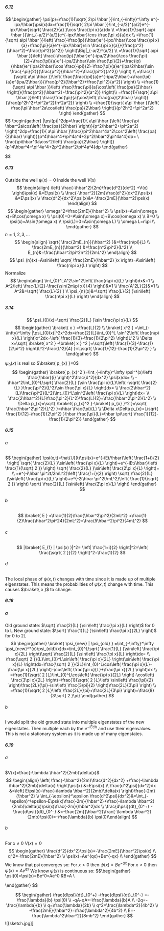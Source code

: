 ##### 6.12
$$
\begin{gather}
\psi(p)=\frac{1}{\sqrt{ 2\pi \hbar }}\int_{-\infty}^\infty e^{-ipx/\hbar}\psi(x)dx=\frac{1}{\sqrt{ 2\pi \hbar }}\int_{-a/2}^{a/2}e^{-ipx/\hbar}\sqrt{ \frac{2}{a} }\cos \frac{\pi x}{a}dx \\
=\frac{1}{\sqrt{ a\pi \hbar }}\int_{-a/2}^{a/2}e^{-ipx/\hbar}\cos \frac{\pi x}{a}dx  \\
=\frac{1}{\sqrt{ a\pi \hbar }}\left( \frac{-\frac{ip}{\hbar}e^{-ipx/\hbar}\cos \frac{\pi x}{a}+\frac{\pi}{a}e^{-ipx/\hbar}\sin \frac{\pi x}{a}}{\frac{p^2}{\hbar^2}+\frac{\pi^2}{a^2}} \right)\Big|_{-a/2}^{a/2} \\
=\frac{1}{\sqrt{ a\pi \hbar }}\left( \frac{-\frac{ip}{\hbar}e^{-ipa/2\hbar}\cos \frac{\pi}{2}+\frac{\pi}{a}e^{-ipa/2\hbar}\sin \frac{\pi}{2}+\frac{ip}{\hbar}e^{ipa/2\hbar}\cos \frac{-\pi}{2}-\frac{\pi}{a}e^{ipa/2\hbar}\sin \frac{-\pi}{2}}{\frac{p^2}{\hbar^2}+\frac{\pi^2}{a^2}} \right) \\
=\frac{1}{\sqrt{ a\pi \hbar }}\left( \frac{\frac{\pi}{a}e^{-ipa/2\hbar}+\frac{\pi}{a}e^{ipa/2\hbar}}{\frac{p^2}{\hbar^2}+\frac{\pi^2}{a^2}} \right) \\
=\frac{1}{\sqrt{ a\pi \hbar }}\left( \frac{\frac{\pi}{a}\cos\left( \frac{pa}{2\hbar} \right)}{\frac{p^2}{\hbar^2}+\frac{\pi^2}{a^2}} \right)\\
=\frac{1}{\sqrt{ a\pi \hbar }}\left( \frac{\frac{\pi}{a}\cos\left( \frac{pa}{2\hbar} \right)}{\frac{p^2h^2+\pi^2a^2}{h^2a^2}} \right) \\
=\frac{1}{\sqrt{ a\pi \hbar }}\left( \frac{\pi \hbar^2a\cos\left( \frac{pa}{2\hbar} \right)}{p^2h^2+\pi^2a^2} \right)
\end{gather}
$$
$$
\begin{gather}
|\psi(p)|^2dp=\frac{1}{ a\pi \hbar }\left( \frac{\pi \hbar^2a\cos\left( \frac{pa}{2\hbar} \right)}{p^2\hbar^2+\pi^2a^2} \right)^2dp=\frac{1}{ a\pi \hbar }\frac{\pi^2\hbar^4a^2\cos^2\left( \frac{pa}{2\hbar} \right)}{p^4\hbar^4+\pi^4a^4+2p^2\hbar^2\pi^4a^4}dp= \\
\frac{\pi\hbar^3a\cos^2\left( \frac{pa}{2\hbar} \right)}{p^4\hbar^4+\pi^4a^4+2p^2\hbar^2\pi^4a^4}dp
\end{gather}

$$


##### 6.13
Outside the well $\psi(x)=0$
Inside the well $V(x)$
$$
\begin{align}
\left( \frac{-\hbar^2}{2m}\frac{d^2}{dx^2} +V(x) \right)\psi(x) &=E\psi(x) \\
\frac{-\hbar^2}{2m}\frac{d^2}{dx^2}\psi(x) &=E\psi(x) \\
\frac{d^2}{dx^2}\psi(x)&=-\frac{2mE}{\hbar^2}\psi(x)
\end{align}
$$
$$
\begin{gather}
\omega^2=\frac{2mE}{\hbar^2} \\
\psi(x)=A\sin(\omega x)+B\cos(\omega x) \\
\psi(0)=0=A\sin(\omega x)+B\cos(\omega x) \\
B=0 \\
\psi(x)=A\sin(\omega x) \\
\psi(L)=0=A\sin(\omega L) \\
\omega L=n\pi \\
\end{gather}
$$
$n=1,2,3,\dots$
$$
\begin{align}
\sqrt{ \frac{2mE_{n}}{\hbar^2} }&=\frac{n\pi}{L} \\
\frac{2mE_{n}}{\hbar^2} &=\frac{n^2\pi^2}{L^2} \\
E_{n}&=\frac{\hbar^2\pi^2n^2}{2mL^2}
\end{align}
$$
$$
\psi_{n}(x)=A\sin\left( \sqrt{ \frac{2mE}{\hbar^2} }x \right)=A\sin\left( \frac{n\pi x}{L} \right)
$$
Normalize 
$$
\begin{align}
\int_{0}^LA^2\sin^2\left( \frac{n\pi x}{L} \right)dx&=1 \\
A^2\left( \frac{L}{2}-\frac{\sin(2m\pi x)}{4} \right)&=1 \\
\frac{A^2L}{2}&=1 \\
A^2&=\sqrt{ \frac{L}{2} } \\
\psi_{n}(x)&=\sqrt{ \frac{L}{2} }\sin\left( \frac{n\pi x}{L} \right)
\end{align}
$$
##### 3.14
$$
\psi_{0}(x)=\sqrt{ \frac{2}{L} }\sin \frac{\pi x}{L}
$$
$$
\begin{gather}
\braket{  x } =\frac{L}{2} \\
\braket{  x^2 } =\int_{-\infty}^\infty |\psi_{0}(x)|^2x^2dx=\frac{2}{L}\int_{0}^L \sin^2\left( \frac{n\pi x}{L} \right)x^2dx=\left( \frac{1}{3}-\frac{1}{2\pi^2} \right)L^2 \\
\Delta x=\sqrt{ \braket{  x^2 } -\braket{ x } ^2 }=\sqrt{\left( \frac{1}{3}-\frac{1}{2\pi^2} \right)L^2-\frac{L^2}{4}   }=L\sqrt{ \frac{1}{12}-\frac{1}{2\pi^2} } \\ 
\end{gather}
$$

$\psi_{0}(x)$ is real so $\braket{  p_{x} }=0$
$$
\begin{gather}
\braket{  p_{x}^2 }=\int_{-\infty}^\infty \psi^*(x)\left( \frac{\hbar}{i} \right)^2\frac{d^2}{dx^2} \psi(x)dx= \\
-\hbar^2\int_{0}^L\sqrt{ \frac{2}{L} }\sin \frac{\pi x}{L}\left( -\sqrt{ \frac{2}{L} }\frac{\pi^2}{L^2}\sin \frac{\pi x}{L} \right)dx= \\
\frac{2\hbar^2}{L}\frac{\pi^2}{L^2}\int_{0}^L\sin^2\left( \frac{\pi x}{L} \right)dx= \\
\frac{2\hbar^2}{L}\frac{\pi^2}{L^2}\frac{L}{2}=\frac{\hbar^2\pi^2}{L^2} \\
\Delta p_{x}=\sqrt{ \braket{  p_{x}^2 }-\braket{  p_{x} }^2 }=\sqrt{ \frac{\hbar^2\pi^2}{L^2} }=\hbar \frac{\pi}{L} \\
\Delta x\Delta p_{x}=L\sqrt{ \frac{1}{12}-\frac{1}{2\pi^2} }\hbar \frac{\pi}{L}=\hbar \pi\sqrt{ \frac{1}{12}-\frac{1}{2\pi^2}}
\end{gather}
$$
##### 6.15
###### a
$$
\begin{gather}
\psi(x,t)=\hat{U}(t)\psi(x)=e^{-iEt/\hbar}\left( \frac{1+i}{2} \right) \sqrt{ \frac{2}{L} }\sin\left( \frac{\pi x}{L} \right)+e^{-iEt/\hbar}\left( \frac{1}{\sqrt{ 2 }} \right) \sqrt{ \frac{2}{L} }\sin\left( \frac{2\pi x}{L} \right)= \\
=e^{-i\hbar \pi^2t/2mL^2}\left( \frac{1+i}{2} \right) \sqrt{ \frac{2}{L} }\sin\left( \frac{\pi x}{L} \right)+e^{-2i\hbar \pi^2t/mL^2}\left( \frac{1}{\sqrt{ 2 }} \right) \sqrt{ \frac{2}{L} }\sin\left( \frac{2\pi x}{L} \right)
\end{gather}
$$
###### b
$$
\braket{  E } =\frac{1}{2}\frac{\hbar^2\pi^2}{2mL^2} +\frac{1}{2}\frac{\hbar^2\pi^24}{2mL^2}=\frac{5\hbar^2\pi^2}{4mL^2}
$$
###### c
$$
|\braket{ E_{1} | \psi(x) }|^2= \left| \frac{1+i}{2} \right|^2=\left( \frac{\sqrt{ 2 }}{2} \right)^2=\frac{1}{2}
$$
###### d
The local phase of $\psi(x,t)$ changes with time since it is made up of multiple eigenstates. This means the probabilities of $\psi(x,t)$ change with time. This causes $\braket{  x }$ to change.

##### 6.16
##### a
Old ground state: $\sqrt{ \frac{2}{L} }\sin\left( \frac{\pi x}{L} \right)$ for 0 to L
New ground state: $\sqrt{ \frac{1}{L} }\sin\left( \frac{\pi x}{2L} \right)$ for 0 to 2L
$$
\begin{gather}
\braket{ \psi_{new} | \psi_{old} } =\int_{-\infty}^\infty \psi_{new}^*(x)\psi_{old}(x)dx=\int_{0}^L\sqrt{ \frac{1}{L} }\sin\left( \frac{\pi x}{2L} \right)\sqrt{ \frac{2}{L} }\sin\left( \frac{\pi x}{L} \right)dx= \\
\frac{\sqrt{ 2 }}{L}\int_{0}^L\sin\left( \frac{\pi x}{2L} \right)\sin\left( \frac{\pi x}{L} \right)dx=\frac{\sqrt{ 2 }}{2L}\int_{0}^L\cos\left( \frac{\pi x}{L}-\frac{\pi x}{2L} \right)-\cos\left( \frac{\pi x}{L}+\frac{\pi x}{2L} \right)dx \\
=\frac{1}{\sqrt{ 2 }L}\int_{0}^L\cos\left( \frac{\pi x}{2L} \right)-\cos\left( \frac{3\pi x}{2L} \right)=\frac{1}{\sqrt{ 2 }L}\left( \sin\left( \frac{\pi}{2} \right)\frac{2L}{\pi}-\sin\left( \frac{3\pi}{2} \right)\frac{2L}{3\pi} \right) \\
=\frac{1}{\sqrt{ 2 }L}\left( \frac{2L}{\pi}+\frac{2L}{3\pi} \right)=\frac{8}{3\sqrt{ 2 }\pi}
\end{gather}
$$
###### b
I would split the old ground state into multiple eigenstates of the new eigenstates. Then multiple each by the $e^{-iEt/\hbar}$ and use their eigenvalues. This is not a stationary system as it is made up of many eigenstates.
##### 6.19
###### a
$V(x)=\frac{-\lambda \hbar^2}{2mb}\delta(x)$
$$
\begin{align}
\left( \frac{-\hbar^2}{2m}\frac{d^2}{dx^2} +\frac{-\lambda \hbar^2}{2mb}\delta(x) \right)\psi(x) &=E\psi(x)  \\
\frac{d^2\psi}{dx^2}dx &=\left( E\psi(x)-\frac{-\lambda \hbar^2}{2mb}\delta(x) \right)\frac{-2m}{\hbar^2} \\
\int_{-\epsilon}^\epsilon \frac{d^2\psi}{dx^2}&=\int_{-\epsilon}^\epsilon-E\psi(x)\frac{-2m}{\hbar^2}+\frac{-\lambda \hbar^2}{2mb}\delta(x)\psi(x)\frac{-2m}{\hbar^2}dx \\
\frac{d\psi}{dt}_{0^+} -\frac{d\psi}{dt}_{0^-} &=-\frac{2m}{\hbar^2}\frac{-\lambda \hbar^2}{2mb}\psi(0)=-\frac{\lambda}{b}
\psi(0)\end{align}
$$
###### b
For $x\neq0$ $V(x)=0$ 
$$
\begin{gather}
\frac{d^2}{dx^2}\psi(x)=-\frac{2mE}{\hbar^2}\psi(x) \\
q^2=-\frac{2mE}{\hbar^2} \\
\psi(x)=Ae^{qx}+Be^{-qx} \\
\end{gather}
$$
We know that psi converges so:
For $x>0$ then $\psi(x)=Be^{-qx}$
For $x<0$ then $\psi(x)=Ae^{qx}$
We know $\psi(x)$ is continuous so:
$$\begin{gather}
\psi(0)=\psi(x)=Be^0=Ae^0 &B=A \\

\end{gather}
$$



$$
\begin{gather}
\frac{d\psi}{dt}_{0^+} -\frac{d\psi}{dt}_{0^-} =-\frac{\lambda}{b}
\psi(0) \\
-qA-qA=-\frac{\lambda}{b}A \\
-2q=-\frac{\lambda}{b} \\
q=\frac{\lambda}{2b} \\
q^2=\frac{\lambda^2}{4b^2} \\
-\frac{2mE}{\hbar^2}=\frac{\lambda^2}{4b^2} \\
E=-\frac{\lambda^2\hbar^2}{8mb^2}
\end{gather}
$$
![[sketch.jpg]]
